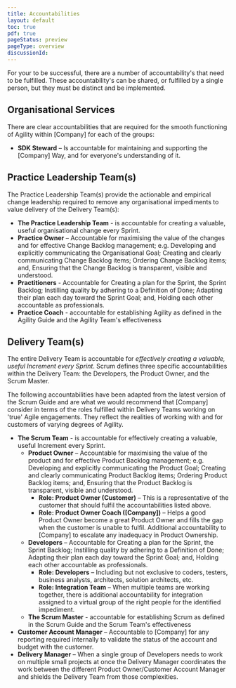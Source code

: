 ```yaml
---
title: Accountabilities
layout: default
toc: true
pdf: true
pageStatus: preview
pageType: overview
discussionId: 
---
```


For your to be successful, there are a number of accountability's that need to be fulfilled. These accountability's can be shared, or fulfilled by a single person, but they must be distinct and be implemented.

## Organisational Services

There are clear accountabilities that are required for the smooth functioning of Agility within [Company] for each of the groups:

- **SDK Steward** – Is accountable for maintaining and supporting the [Company] Way, and for everyone's understanding of it.

## Practice Leadership Team(s)

The Practice Leadership Team(s) provide the actionable and empirical change leadership required to remove any organisational impediments to value delivery of the Delivery Team(s):

- **The Practice Leadership Team** - is accountable for creating a valuable, useful organisational change every Sprint.
- **Practice Owner** – Accountable for maximising the value of the changes and for effective Change Backlog management; e.g. Developing and explicitly communicating the Organisational  Goal; Creating and clearly communicating Change Backlog items; Ordering Change Backlog items; and, Ensuring that the Change Backlog is transparent, visible and understood.
- **Practitioners** - Accountable for Creating a plan for the Sprint, the Sprint Backlog; Instilling quality by adhering to a Definition of Done; Adapting their plan each day toward the Sprint Goal; and, Holding each other accountable as professionals.
- **Practice Coach** - accountable for establishing Agility as defined in the Agility Guide and the Agility Team's effectiveness

## Delivery Team(s)

The entire Delivery Team is accountable for *effectively creating a valuable, useful Increment every Sprint*. Scrum defines three specific accountabilities within the Delivery Team: the Developers, the Product Owner, and the Scrum Master. 

The following accountabilities have been adapted from the latest version of the Scrum Guide and are what we would recommend that [Company] consider in terms of the roles fulfilled within Delivery Teams working on 'true' Agile engagements. They reflect the realities of working with and for customers of varying degrees of Agility.

- **The Scrum Team** - is accountable for effectively creating a valuable, useful Increment every Sprint.
  - **Product Owner** – Accountable for maximising the value of the product and for effective Product Backlog management; e.g. Developing and explicitly communicating the Product Goal; Creating and clearly communicating Product Backlog items; Ordering Product Backlog items; and, Ensuring that the Product Backlog is transparent, visible and understood.
    - **Role: Product Owner (Customer)** – This is a representative of the customer that should fulfil the accountabilities listed above.
    - **Role: Product Owner Coach ([Company])** – Helps a good Product Owner become a great Product Owner and fills the gap when the customer is unable to fulfil. Additional accountability to [Company] to escalate any inadequacy in Product Ownership.
   - **Developers** – Accountable for Creating a plan for the Sprint, the Sprint Backlog; Instilling quality by adhering to a Definition of Done; Adapting their plan each day toward the Sprint Goal; and, Holding each other accountable as professionals.
      - **Role: Developers** – Including but not exclusive to coders, testers, business analysts, architects, solution architects, etc.
      - **Role: Integration Team** – When multiple teams are working together, there is additional accountability for integration assigned to a virtual group of the right people for the identified impediment.
  - **The Scrum Master** - accountable for establishing Scrum as defined in the Scrum Guide and the Scrum Team's effectiveness
- **Customer Account Manager** – Accountable to [Company] for any reporting required internally to validate the status of the account and budget with the customer.
- **Delivery Manager** – When a single group of Developers needs to work on multiple small projects at once the Delivery Manager coordinates the work between the different Product Owner/Customer Account Manager and shields the Delivery Team from those complexities. 



